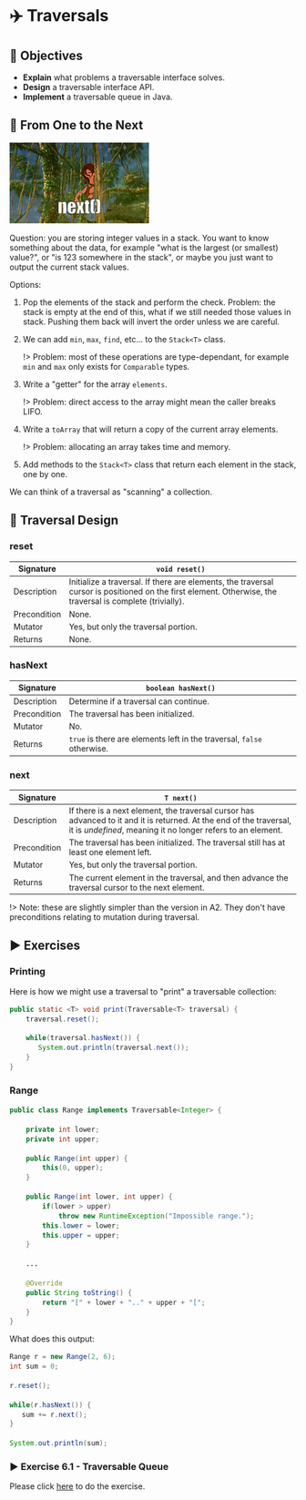 # ✈️ Traversals

## 🎯 Objectives

- **Explain** what problems a traversable interface solves.
- **Design** a traversable interface API.
- **Implement** a traversable queue in Java.

## 🐒 From One to the Next

![Traversing](./Tarzan-Traversal.gif)

Question: you are storing integer values in a stack. You want to know something about the data, for example "what is the largest (or smallest) value?", or "is 123 somewhere in the stack", or maybe you just want to output the current stack values.

Options:

1. Pop the elements of the stack and perform the check. Problem: the stack is empty at the end of this, what if we still needed those values in stack. Pushing them back will invert the order unless we are careful.

2. We can add `min`, `max`, `find`, etc... to the `Stack<T>` class.

   !> Problem: most of these operations are type-dependant, for example `min` and `max` only exists for `Comparable` types.

3. Write a "getter" for the array `elements`.

   !> Problem: direct access to the array might mean the caller breaks LIFO.

4. Write a `toArray` that will return a copy of the current array elements.

   !> Problem: allocating an array takes time and memory.

5. Add methods to the `Stack<T>` class that return each element in the stack, one by one.

We can think of a traversal as "scanning" a collection.

## 📐 Traversal Design

<!-- tabs:start -->

### **reset**

| Signature    | `void reset()`                                                                                                                                            |
| ------------ | --------------------------------------------------------------------------------------------------------------------------------------------------------- |
| Description  | Initialize a traversal. If there are elements, the traversal cursor is positioned on the first element. Otherwise, the traversal is complete (trivially). |
| Precondition | None.                                                                                                                                                     |
| Mutator      | Yes, but only the traversal portion.                                                                                                                      |
| Returns      | None.                                                                                                                                                     |

### **hasNext**

| Signature    | `boolean hasNext()`                                                    |
| ------------ | ---------------------------------------------------------------------- |
| Description  | Determine if a traversal can continue.                                 |
| Precondition | The traversal has been initialized.                                    |
| Mutator      | No.                                                                    |
| Returns      | `true` is there are elements left in the traversal, `false` otherwise. |

### **next**

| Signature    | `T next()`                                                                                                                                                                         |
| ------------ | ---------------------------------------------------------------------------------------------------------------------------------------------------------------------------------- |
| Description  | If there is a next element, the traversal cursor has advanced to it and it is returned. At the end of the traversal, it is *undefined*, meaning it no longer refers to an element. |
| Precondition | The traversal has been initialized. The traversal still has at least one element left.                                                                                             |
| Mutator      | Yes, but only the traversal portion.                                                                                                                                               |
| Returns      | The current element in the traversal, and then advance the traversal cursor to the next element.                                                                                   |

<!-- tabs:end -->

!> Note: these are slightly simpler than the version in A2. They don't have preconditions relating to mutation during traversal.

## ▶️ Exercises

### Printing

Here is how we might use a traversal to "print" a traversable collection:

```java
public static <T> void print(Traversable<T> traversal) {
    traversal.reset();

    while(traversal.hasNext()) {
       System.out.println(traversal.next());
    }
}
```

### Range

```java
public class Range implements Traversable<Integer> {

    private int lower;
    private int upper;

    public Range(int upper) {
        this(0, upper);
    }

    public Range(int lower, int upper) {
        if(lower > upper)
            throw new RuntimeException("Impossible range.");
        this.lower = lower;
        this.upper = upper;
    }

    ...

    @Override
    public String toString() {
        return "[" + lower + ".." + upper + "[";
    }
}
```

What does this output:

```java
Range r = new Range(2, 6);
int sum = 0;

r.reset();

while(r.hasNext()) {
   sum += r.next();
}

System.out.println(sum);
```

### ▶️ Exercise 6.1 - Traversable Queue

Please click [here](https://github.com/JAC-CS-Programming-4-W23/E6.1-Traversable-Queue) to do the exercise.
